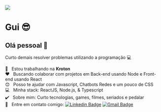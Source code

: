 <img width="auto" src="https://i.imgur.com/Wpoh2dD.jpg">

# Gui :sunglasses:

## Olá pessoal :wave:
Curto demais resolver problemas utilizando a programação :computer:

 :rocket:  &nbsp; Estou trabalhando na **Kroton**
 <br/> :heart: &nbsp; Buscando colaborar com projetos em Back-end usando Node e Front-end usando React
 <br/> :blush: &nbsp; Posso te ajudar com Javascript, Chatbots Redes e um pouco de CSS
 <br/> :computer: &nbsp; Minha stack: ReactJS, Node.js, & Typescript
 <br/> :heavy_check_mark:  &nbsp; Sobre mim: Curto tecnologias, games, filmes, seriados e pedalar
 <br/> :email: &nbsp; Entre em contato comigo: [![Linkedin Badge](https://img.shields.io/badge/-Guilherme_César_da_Silva-blue?style=flat-square&logo=Linkedin&logoColor=white&link=https://www.linkedin.com/in/dasilvaguicesar/)](https://www.linkedin.com/in/dasilvaguicesar/) 
[![Gmail Badge](https://img.shields.io/badge/-dasilvaguicesar@gmail.com-c14438?style=flat-square&logo=Gmail&logoColor=white&link=mailto:dasilvaguicesar@gmail.com)](mailto:dasilvaguicesar@gmail.com)
